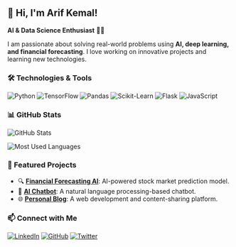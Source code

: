 ## 🚀 Hi, I'm Arif Kemal!

**AI & Data Science Enthusiast** 🧠💡

I am passionate about solving real-world problems using **AI, deep learning, and financial forecasting**. I love working on innovative projects and learning new technologies.

### 🛠 Technologies & Tools

![Python](https://img.shields.io/badge/Python-3776AB?style=for-the-badge&logo=python&logoColor=white)
![TensorFlow](https://img.shields.io/badge/TensorFlow-FF6F00?style=for-the-badge&logo=tensorflow&logoColor=white)
![Pandas](https://img.shields.io/badge/Pandas-150458?style=for-the-badge&logo=pandas&logoColor=white)
![Scikit-Learn](https://img.shields.io/badge/Scikit%20Learn-F7931E?style=for-the-badge&logo=scikit-learn&logoColor=white)
![Flask](https://img.shields.io/badge/Flask-000000?style=for-the-badge&logo=flask&logoColor=white)
![JavaScript](https://img.shields.io/badge/JavaScript-F7DF1E?style=for-the-badge&logo=javascript&logoColor=black)

### 📊 GitHub Stats

![GitHub Stats](https://github-readme-stats.vercel.app/api?username=arifkemal&show_icons=true&theme=shadow_red)

![Most Used Languages](https://github-readme-stats.vercel.app/api/top-langs/?username=arifkemal&layout=compact&theme=shadow_red)

### 📌 Featured Projects

- 🔍 **[Financial Forecasting AI](https://github.com/arifkemal/fintech-ai)**: AI-powered stock market prediction model.
- 💬 **[AI Chatbot](https://github.com/arifkemal/chatbot)**: A natural language processing-based chatbot.
- 🌐 **[Personal Blog](https://github.com/arifkemal/personal-blog)**: A web development and content-sharing platform.

### 📫 Connect with Me

[![LinkedIn](https://img.shields.io/badge/LinkedIn-0077B5?style=for-the-badge&logo=linkedin&logoColor=white)](https://www.linkedin.com/in/arif-kemal-erdönmez-8b3055220/)
[![GitHub](https://img.shields.io/badge/GitHub-100000?style=for-the-badge&logo=github&logoColor=white)](https://github.com/arifkemal)
[![Twitter](https://img.shields.io/badge/Twitter-1DA1F2?style=for-the-badge&logo=twitter&logoColor=white)](https://twitter.com/ake1611)
